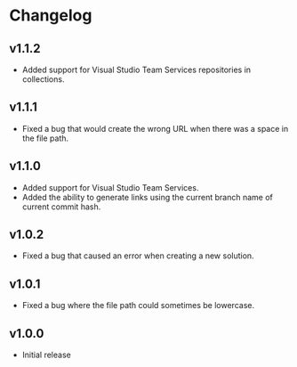 # Changelog

## v1.1.2

* Added support for Visual Studio Team Services repositories in collections.

## v1.1.1

* Fixed a bug that would create the wrong URL when there was a space in the file path.

## v1.1.0

* Added support for Visual Studio Team Services.
* Added the ability to generate links using the current branch name of current commit hash.

## v1.0.2

* Fixed a bug that caused an error when creating a new solution.

## v1.0.1

* Fixed a bug where the file path could sometimes be lowercase.

## v1.0.0

* Initial release
